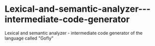 # Lexical-and-semantic-analyzer---intermediate-code-generator
Lexical and semantic analyzer - intermediate code generator of the language called "Gofly"
